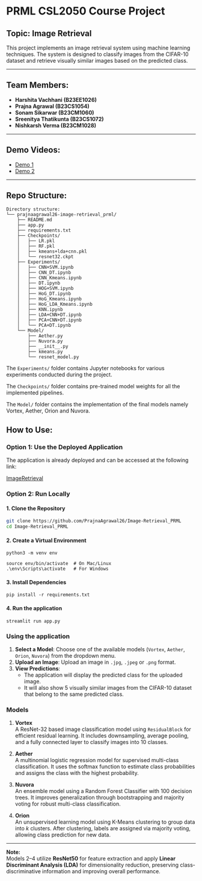# PRML CSL2050 Course Project

## Topic: Image Retrieval

This project implements an image retrieval system using machine learning techniques. The system is designed to classify images from the CIFAR-10 dataset and retrieve visually similar images based on the predicted class.

---

## Team Members:
- **Harshita Vachhani (B23EE1026)**
- **Prajna Agrawal (B23CS1054)**
- **Sonam Sikarwar (B23CM1060)**
- **Sreenitya Thatikunta (B23CS1072)**
- **Nishkarsh Verma (B23CM1028)**

---

## Demo Videos:
- [Demo 1](assets/Demo1.mp4)
- [Demo 2](assets/Demo2.mp4)
---

## Repo Structure:
```
Directory structure:
└── prajnaagrawal26-image-retrieval_prml/
    ├── README.md
    ├── app.py
    ├── requirements.txt
    ├── Checkpoints/
    │   ├── LR.pkl
    │   ├── RF.pkl
    │   ├── kmeans+lda+cnn.pkl
    │   └── resnet32.ckpt
    ├── Experiments/
    │   ├── CNN+SVM.ipynb
    │   ├── CNN_DT.ipynb
    │   ├── CNN_Kmeans.ipynb
    │   ├── DT.ipynb
    │   ├── HOG+SVM.ipynb
    │   ├── HoG_DT.ipynb
    │   ├── HoG_Kmeans.ipynb
    │   ├── HoG_LDA_Kmeans.ipynb
    │   ├── KNN.ipynb
    │   ├── LDA+CNN+DT.ipynb
    │   ├── PCA+CNN+DT.ipynb
    │   └── PCA+DT.ipynb
    └── Model/
        ├── Aether.py
        ├── Nuvora.py
        ├── __init__.py
        ├── kmeans.py
        └── resnet_model.py
```
The ```Experiments/``` folder contains Jupyter notebooks for various experiments conducted during the project.

The ```Checkpoints/``` folder contains pre-trained model weights for all the implemented pipelines.

The ```Model/``` folder contains the implementation of the final models namely Vortex, Aether, Orion and Nuvora.

## How to Use:

### Option 1: Use the Deployed Application
The application is already deployed and can be accessed at the following link:

[ImageRetrieval](http://34.131.53.70:8501/)

### Option 2: Run Locally

#### 1. Clone the Repository
```bash
git clone https://github.com/PrajnaAgrawal26/Image-Retrieval_PRML
cd Image-Retrieval_PRML
```

#### 2. Create a Virtual Environment
```
python3 -m venv env

source env/bin/activate  # On Mac/Linux
.\env\Scripts\activate   # For Windows
```

#### 3. Install Dependencies
```
pip install -r requirements.txt
```

#### 4. Run the application
```
streamlit run app.py
```

### Using the application

1. **Select a Model**: Choose one of the available models (`Vortex`, `Aether`, `Orion`, `Nuvora`) from the dropdown menu.
2. **Upload an Image**: Upload an image in `.jpg`, `.jpeg` or `.png` format.
3. **View Predictions**:
   - The application will display the predicted class for the uploaded image.
   - It will also show 5 visually similar images from the CIFAR-10 dataset that belong to the same predicted class.


### Models

1. **Vortex**  
   A ResNet-32 based image classification model using `ResidualBlock` for efficient residual learning. It includes downsampling, average pooling, and a fully connected layer to classify images into 10 classes.

2. **Aether**  
   A multinomial logistic regression model for supervised multi-class classification. It uses the softmax function to estimate class probabilities and assigns the class with the highest probability.

3. **Nuvora**  
   An ensemble model using a Random Forest Classifier with 100 decision trees. It improves generalization through bootstrapping and majority voting for robust multi-class classification.

4. **Orion**  
   An unsupervised learning model using K-Means clustering to group data into *k* clusters. After clustering, labels are assigned via majority voting, allowing class prediction for new data.

---

**Note:**  
Models 2–4 utilize **ResNet50** for feature extraction and apply **Linear Discriminant Analysis (LDA)** for dimensionality reduction, preserving class-discriminative information and improving overall performance.